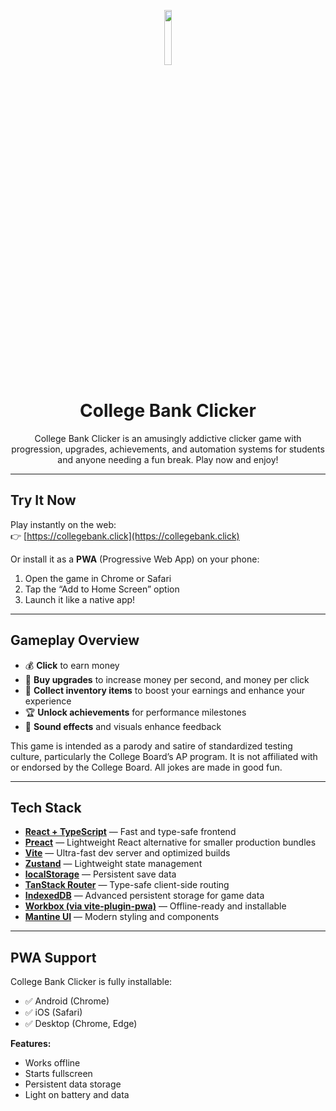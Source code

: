 <p align="center"><img src="https://collegebank.click/assets/cbc-acorn3.svg" width="15%"></img></p>
<h1 align="center">College Bank Clicker</h1>

<p align="center">College Bank Clicker is an amusingly addictive clicker game with progression, upgrades, achievements, and automation systems for students and anyone needing a fun break. Play now and enjoy!</p>

---

## Try It Now

Play instantly on the web:  
👉 [https://collegebank.click](https://collegebank.click)

Or install it as a **PWA** (Progressive Web App) on your phone:

1. Open the game in Chrome or Safari
2. Tap the “Add to Home Screen” option
3. Launch it like a native app!

---

## Gameplay Overview

- 💰 **Click** to earn money
- 🔁 **Buy upgrades** to increase money per second, and money per click
- 🎒 **Collect inventory items** to boost your earnings and enhance your experience
- 🏆 **Unlock achievements** for performance milestones
- 🎵 **Sound effects** and visuals enhance feedback

This game is intended as a parody and satire of standardized testing culture, particularly the College Board’s AP program. It is not affiliated with or endorsed by the College Board. All jokes are made in good fun.

---

## Tech Stack

- [**React + TypeScript**](https://react.dev/) — Fast and type-safe frontend
- [**Preact**](https://preactjs.com/) — Lightweight React alternative for smaller production bundles
- [**Vite**](https://vitejs.dev/) — Ultra-fast dev server and optimized builds
- [**Zustand**](https://zustand-demo.pmnd.rs/) — Lightweight state management
- [**localStorage**](https://developer.mozilla.org/docs/Web/API/Window/localStorage) — Persistent save data
- [**TanStack Router**](https://tanstack.com/router) — Type-safe client-side routing
- [**IndexedDB**](https://developer.mozilla.org/docs/Web/API/IndexedDB_API) — Advanced persistent storage for game data
- [**Workbox (via vite-plugin-pwa)**](https://vite-pwa-org.netlify.app/) — Offline-ready and installable
- [**Mantine UI**](https://mantine.dev/) — Modern styling and components

---

## PWA Support

College Bank Clicker is fully installable:

- ✅ Android (Chrome)
- ✅ iOS (Safari)
- ✅ Desktop (Chrome, Edge)

**Features:**

- Works offline
- Starts fullscreen
- Persistent data storage
- Light on battery and data
